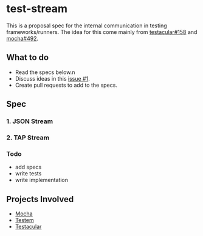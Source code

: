 # test-stream

This is a proposal spec for the internal communication in testing frameworks/runners. 
The idea for this come mainly from [testacular#158] and [mocha#492].


## What to do

* Read the specs below.n
* Discuss ideas in this [issue #1].
* Create pull requests to add to the specs.

## Spec

### 1. JSON Stream


### 2. TAP Stream



### Todo

* add specs
* write tests
* write implementation


## Projects Involved

* [Mocha]
* [Testem]
* [Testacular] 



[Mocha]: https://github.com/visionmedia/mocha
[Testem]: https://github.com/airportyh/testem
[Testacular]: https://github.com/
[issue #1]: https://github.com/Dignifiedquire/test-stream/issues/1
[testacular#158]: https://github.com/vojtajina/testacular/issues/158
[mocha#492]: https://github.com/visionmedia/mocha/issues/492

